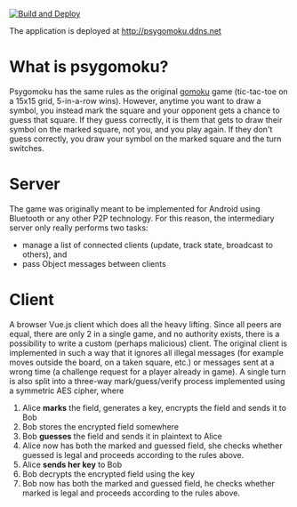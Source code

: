 [![Build and Deploy](https://github.com/CaptainTrojan/psygomoku/actions/workflows/deploy.yml/badge.svg)](https://github.com/CaptainTrojan/psygomoku/actions/workflows/deploy.yml)

The application is deployed at http://psygomoku.ddns.net 

# What is psygomoku?

Psygomoku has the same rules as the original [gomoku](https://en.wikipedia.org/wiki/Gomoku) game (tic-tac-toe on a 15x15 grid, 5-in-a-row wins). However, anytime you want to draw a symbol, you instead mark the square and your opponent gets a chance to guess that square. If they guess correctly, it is them that gets to draw their symbol on the marked square, not you, and you play again. If they don't guess correctly, you draw your symbol on the marked square and the turn switches.

# Server

The game was originally meant to be implemented for Android using Bluetooth or any other P2P technology. For this reason, the intermediary server only really performs two tasks:
- manage a list of connected clients (update, track state, broadcast to others), and
- pass Object messages between clients

# Client

A browser Vue.js client which does all the heavy lifting. Since all peers are equal, there are only 2 in a single game, and no authority exists, there is a possibility to write a custom (perhaps malicious) client. The original client is implemented in such a way that it ignores all illegal messages (for example moves outside the board, on a taken square, etc.) or messages sent at a wrong time (a challenge request for a player already in game). A single turn is also split into a three-way mark/guess/verify process implemented using a symmetric AES cipher, where
1. Alice <b>marks</b> the field, generates a key, encrypts the field and sends it to Bob
2. Bob stores the encrypted field somewhere
3. Bob <b>guesses</b> the field and sends it in plaintext to Alice
4. Alice now has both the marked and guessed field, she checks whether guessed is legal and proceeds according to the rules above.
5. Alice <b>sends her key</b> to Bob
6. Bob decrypts the encrypted field using the key
7. Bob now has both the marked and guessed field, he checks whether marked is legal and proceeds according to the rules above.
